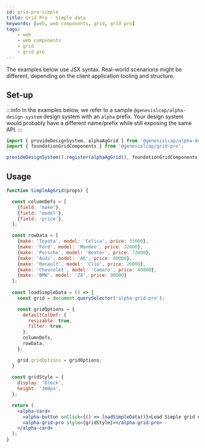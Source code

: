 ```yaml
---
id: grid-pro-simple
title: Grid Pro - Simple data
keywords: [web, web components, grid, grid pro]
tags:
    - web
    - web components
    - grid
    - grid pro
---
```


The examples below use JSX syntax. Real-world scenarions might be different, depending on the client application tooling and structure.

## Set-up

:::info
In the examples below, we refer to a sample `@genesislcap/alpha-design-system` design system with an `alpha` prefix. Your design system would probably have a different name/prefix while still exposing the same API.
:::

```ts
import { provideDesignSystem, alphaAgGrid } from '@genesislcap/alpha-design-system';
import { foundationGridComponents } from '@genesislcap/grid-pro';

provideDesignSystem().register(alphaAgGrid(), foundationGridComponents);
```

## Usage

```jsx live 
function SimpleAgGrid(props) {

  const columnDefs = [
    {field: 'make'},
    {field: 'model'},
    {field: 'price'},
  ];

  const rowData = [
    {make: 'Toyota', model: 'Celica', price: 35000},
    {make: 'Ford', model: 'Mondeo', price: 32000},
    {make: 'Porsche', model: 'Boxter', price: 72000},
    {make: 'Audi', model: 'A6', price: 80000},
    {make: 'Renault', model: 'Clio', price: 20000},
    {make: 'Chevrolet', model: 'Camaro', price: 40000},
    {make: 'BMW', model: 'Z8', price: 90000}
  ];
  
  const loadSimpleData = () => {
    const grid = document.querySelector('alpha-grid-pro');

    const gridOptions = {
      defaultColDef: {
        resizable: true,
        filter: true,
      },
      columnDefs,
      rowData,
    };

    grid.gridOptions = gridOptions;
  }
  
  const gridStyle = {
    display: 'block',
    height: '300px',
  };

  return (
    <alpha-card>
      <alpha-button onClick={() => loadSimpleData()}>Load Simple grid data</alpha-button>
      <alpha-grid-pro style={gridStyle}></alpha-grid-pro>
    </alpha-card>
  );
}
```
